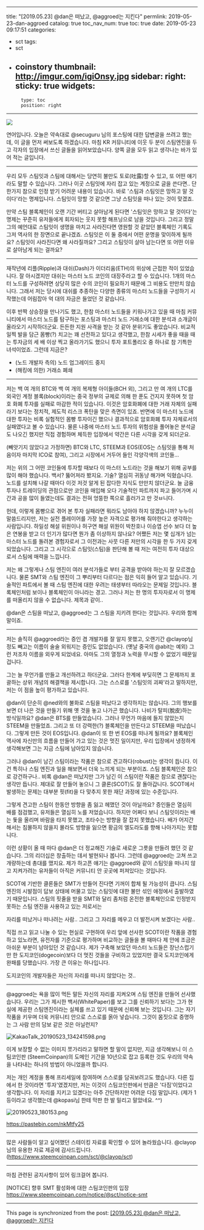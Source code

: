 
---
title: "[2019.05.23] @dan은 떠났고, @aggroed는 지킨다"
permlink: 2019-05-23-dan-aggroed
catalog: true
toc_nav_num: true
toc: true
date: 2019-05-23 09:17:51
categories:
- sct
tags:
- sct
- coinstory
thumbnail: http://imgur.com/igiOnsy.jpg
sidebar:
    right:
        sticky: true
widgets:
    -
        type: toc
        position: right
---


![](http://imgur.com/igiOnsy.jpg)

연어입니다. 오늘은 약속대로 @secuguru 님의 포스팅에 대한 답변글을 쓰려고 했는데, 이 글을 먼저 써보도록 하겠습니다. 마침 KR 커뮤니티에 이웃 두 분이 스팀엔진을 두고 각자의 입장에서 쓰신 글들을 읽어보았습니다. 양쪽 글을 모두 읽고 생각나는 바가 있어 적는 글입니다.

---

우리 모두 스팀잇과 스팀에 대해서는 당연히 불만도 토로(吐露)할 수 있고, 또 어떤 얘기라도 말할 수 있습니다. 그러나 이곳 스팀잇에 자리 잡고 있는 계정으로 글을 쓴다면.. 단 한가지 참으로 인정 받기 어려운 내용이 있습니다. 바로 '스팀과 스팀잇은 망하고 말 것이다'라는 명제입니다. 스팀잇이 망할 것 같으면 그냥 스팀잇을 떠나 있는 것이 맞겠죠.

만약 스팀 블록체인이 오랜 기간 버티고 살아남게 된다면 '스팀잇은 망하고 말 것이다'는 명제는 꾸준히 유저들에게 회자되는 웃지 못할 해프닝으로 남을 것입니다. 그리고 정말 그의 예언대로 스팀잇이 생명을 마치고 사라진다면 영원할 것 같았던 블록체인 기록도 그저 역사의 한 장면으로 끝나겠죠. 스팀잇은 이 둘 중에서 어떤 운명을 맞이하게 될까요? 스팀잇이 사라진다면 왜 사라질까요? 그리고 스팀잇이 살아 남는다면 또 어떤 이유로 살아남게 되는 걸까요?

---

재작년에 리플(Ripple)과 대쉬(Dash)가 이더리움(ETH)의 위상에 근접한 적이 있었습니다. 잘 아시겠지만 대쉬는 마스터 노드 코인의 대장주라고 할 수 있습니다. 1개의 마스터 노드를 구성하려면 상당히 많은 수의 코인이 필요하기 때문에 그 비용도 만만치 않습니다. 그래서 저는 당시에 대쉬를 추종하는 다양한 종류의 마스터 노드들을 구성하기 시작했는데 어림잡아 억 대의 자금은 들었던 것 같습니다.

이후 반짝 상승장을 만나기도 했고, 한참 마스터 노드들을 키워나가고 있을 때 마침 커뮤니티에서 마스터 노드를 탐구하는 포스팅과 마스터 노드 거래소에 대한 분석과 소개글이 올라오기 시작하더군요. 든든한 지원 사격을 받는 것 같아 분위기도 좋았습니다. 비교적 일찍 발을 담근 몸빵(?) 치고는 꽤 선전하고 있다고 생각했고, 한참 시세가 좋을 때을 때는 투자금의 세 배 이상 찍고 올라가기도 했으니 투자 포트폴리오 중 하나로 참 기특한 녀석이었죠. 그런데 지금은?

* (노드 개발자 측의) 노드 업그레이드 중지
* (해킹에 의한) 거래소 폐쇄

---

저는 백 여 개의 BTC와 백 여 개의 복제형 아이들(BCH 외), 그리고 만 여 개의 LTC를 외국인 계정 블록(block)이라는 중국 정부의 규제로 의해 한 푼도 건지지 못하며 첫 암호 화폐 투자를 실패로 마감한 적이 있습니다. 이것은 암호화폐에 대한 거래 자체의 실패라기 보다는 정치적, 제도적 리스크 폭탄을 맞은 측면이 있죠. 반면에 이 마스터 노드에 대한 투자는 비록 실험적인 몸빵 투자이긴 했으나 결과적으로 암호화폐 투자 자체로서의 실패였다고 볼 수 있습니다. 물론 나중에 마스터 노드 투자의 위험성을 풀어놓은 분석글도 나오긴 했지만 직접 경험하며 체득한 입장에서 약간은 다른 시각을 갖게 되더군요.

(빼앗기지 않았다고 가정하면) BTC와 LTC,
STEEM과 EOS(EOS는 스팀잇을 통해 처음이자 마지막 ICO로 참여),
그리고 시장에서 거두어 들인 각양각색의 코인들...

저는 위의 그 어떤 코인들에 투자할 때보다 이 마스터 노드라는 것을 해보기 위해 공부를 많이 해야 했습니다. 백서? 뚫어져라 봤지요. 기술? 열심히 귀동냥 해가며 익혔습니다. 노드를 설치해 나갈 때마다 이것 저것 알게 된 잡다한 지식도 만만치 않더군요. 늘 금융 투자나 트레이딩의 관점으로만 코인을 매입해 오다 기술적인 파트까지 파고 들어가며 시간과 공을 많이 들였는데도 결과는 전혀 엉뚱한 쪽으로 흘러가고 만 것ㅂ니다. 

헌데, 이렇게 몸빵으로 겪어 본 투자 실패라면 뭐라도 남아야 하지 않겠습니까? 누누이 말씀드리지만, 저는 실전 플레이어를 가장 높은 자격으로 평가해 줘야한다고 생각하는 사람입니다. 하일성 해설 위원이나 허구연 해설 위원이 박찬호나 이승엽 선수 보다 더 높은 연봉을 받고 더 인기가 많다면 뭔가 좀 이상하지 않나요? 어쨌든 저는 몇 십개가 넘는 마스터 노드를 돌려본 경험자로서 그 이전과는 사뭇 다른 저만의 시각을 한 두 가지 갖게 되었습니다. 그리고 그 시각으로 스팀잇(스팀)을 판단해 볼 때 저는 여전히 투자 대상으로서 스팀에 매력을 느낍니다.

저는 왜 그렇게나 스팀 엔진이 여러 분석가들로 부터 공격을 받아야 하는지 잘 모르겠습니다. 물론 SMT와 스팀 엔진이 그 뿌리부터 다르다는 점은 익히 들어 알고 있습니다. 기술적인 파트에서 볼 때 스팀 엔진에 대한 우려는 태생부터 따라오는 문제일 것입니다. 블록체인처럼 보이나 블록체인이 아니라는 경고. 그러나 저는 한 명의 투자자로서 이 명제를 떠올리지 않을 수 없습니다. 제목과 같이..

@dan은 스팀을 떠났고, @aggroed는 그 스팀을 지키려 한다는 것입니다.
우리와 함께 말이죠.

 ---

저는 솔직히 @aggroed라는 증인 겸 개발자를 잘 알지 못했고, 오랜기간 @clayop님 정도 빼고는 이름이 술술 외워지는 증인도 없었습니다. (옛날 중국의 @abit는 예외) 그런 저조차 이름을 외우게 되었네요. 아마도 그의 열정과 노력을 무시할 수 없었기 때문일 겁니다. 

그는 늘 무언가를 만들고 개선하려고 하더군요. 그러다 한계에 부딪히면 그 문제까지 포괄하는 상위 개념의 해결책을 제시합니다. 그는 스스로를 '스팀잇의 괴짜'라고 말하지만, 저는 이 점을 높이 평가하고 있습니다.

@dan이 단순히 @ned와의 불화로 스팀을 떠났다고 생각하지는 않습니다. 그의 행보를 보면 더 나은 것을 만들기 위해 옛 것을 놓고 나가곤 했습니다. 나비가 탈피(脫皮)하는 방식일까요? @dan은 BTS를 만들었습니다. 그러나 무언가 마음에 들지 않았는지 STEEM을 만들었죠. 그리고 또 더 강력한(?) 블록체인을 만든다고 STEEM을 떠났습니다. 그렇게 만든 것이 EOS입니다. @dan이 또 한 번 EOS를 떠나게 될까요? 블록체인 역사에 자신만의 흐름을 만들어 가고 있는 것은 멋진 일이지만, 우리 입장에서 냉정하게 생각해보면 그는 지금 스팀에 남아있지 않습니다.

그러나 @dan이 남긴 스팀이라는 작품은 참으로 견고하다(robust)는 생각이 듭니다. 이건 특히나 스팀 엔진과 일을 해보면서 더욱 느끼게 되는 부분이죠. 스팀 블록체인은 참으로 강건하구나.. 비록 @dan은 떠났지만 그가 남긴 이 스팀이란 작품은 참으로 괜찮다는 생각만 듭니다. 제대로 잘 만들어 놓으니 그 클론(SCOT)도 잘 돌아갑니다. SCOT에서 발생하는 문제는 대부분 핏(fit)을 다 맞추지 못한 재단 과정에 있는 수준입니다.

그렇게 견고한 스팀이 한동안 방향을 좀 잃고 헤맸던 것이 아닐까요? 증인들은 열심히 배를 점검했고, 유저들은 열심히 노를 저었습니다. 하지만 어쩌다 보니 스팀잇이라는 배는 돛을 올리며 바람을 타지 못했고, 조타수는 방향을 잘 잡지 못했습니다. 배가 어지간해서는 침몰하지 않을지 몰라도 방향을 잃으면 황금의 엘도라도를 향해 나아가지는 못합니다.

이런 상황이 올 때 마다 @dan은 더 정교해진 기술로 새로운 그릇을 만들려 했던 것 같습니다. 그의 리더십은 창출하는 데서 발현되나 봅니다. 그런데 @aggroed는 고쳐 쓰고 개량하는데 총대를 맸지요. 제가 하고픈 얘기는 @aggroed와 같이 스팀잇을 떠나지 않고 지켜가려는 유저들이 아직은 커뮤니티 안 곳곳에 퍼져있다는 것입니다. 

SCOT에 기반한 클론들은 SMT가 만들어 진다면 기꺼이 합체 될 가능성이 큽니다. 스팀 엔진의 시발점이 답보 상태에 머물고 있는 스팀잇에 대한 불만 섞인 애정에서 출발하였기 때문입니다. 스팀의 핏줄을 받을 SMT와 달리 좀처럼 온전한 블록체인으로 인정받지 못하는 스팀 엔진을 사용하고 있는 저로서는

자리를 떠났거나 떠나려는 사람..
그리고 그 자리를 메우고 더 발전시켜 보겠다는 사람..

직접 쓰고 읽고 나눌 수 있는 현실로 구현하여 우리 앞에 선사한 SCOT이란 작품을 경험하고 있노라면, 유전자를 기준으로 평가하며 비교하는 글들을 볼 때마다 제 안에 조금은 아쉬운 부분이 남아있던 것 같습니다. 제가 구축해 보았던 마스터 노드들은 장난스럽기만 한 도지코인(dogecoin)보다 더 멋진 것들을 구비하고 있었지만 결국 도지코인에게 완패를 당했습니다. 가장 큰 이유는 하나입니다.

도지코인의 개발자들은 자신의 자리를 떠나지 않았다는 것..

---

@aggroed는 욕을 많이 먹든 말든 자신의 자리를 지켜오며 스팀 엔진을 만들어 선사했습니다. 우리는 그가 제시한 백서(WhitePaper)를 보고 그를 신뢰하기 보다는 그가 현실에  제공한 스팀엔진이라는 실체를 쓰고 있기 때문에 신뢰해 보는 것입니다. 그는 자기 작품을 키우며 더욱 커뮤니티 안으로 스스로를 옭아 넣습니다. 그것이 몸짓으로 증명하는 그 사람 만의 담보 같은 것은 아닐런지?

![KakaoTalk_20190523_134241598.png](https://cdn.steemitimages.com/DQmddyg3gt6hnTa4spiKiN6B7SuAjT6Z4G9jLP1sXDYrEr4/KakaoTalk_20190523_134241598.png)

이게 보장할 수 없는 이미지 쪼가리라고 말하면 할 말이 없지만, 지금 생각해보니 이 스팀코인판 (SteemCoinpan)의 도메인 기간을 10년으로 잡고 등록한 것도 우리의 약속을 나타내는 하나의 방법이 아니었을까 합니다. 

저는 개인 계정을 통해 프리세일에 참여하며 스스로를 담궈보려고도 했습니다. 다른 집에서 한 것이라면 '투자'였겠지만, 저는 이것이 스팀코인판에서 만큼은 '다짐'이었다고 생각합니다. 이 자리를 지키고 있겠다는 아주 간단하지만 어려운 다짐 말입니다.  (제가 1등이라고 생각했는데 @kopasi님 한테 막판 한 발 밀리고 말았네요. ^^)


![20190523_180153.png](https://cdn.steemitimages.com/DQmTW6PzvVmcM4hgzK58Yk51r9fWM7WSVreKMmM7eKLWKct/20190523_180153.png)


https://pastebin.com/nkMtfy25

--- 

많은 사람들이 알고 싶어했던 스테이킹 자료를 확인할 수 있어 놀라웠습니다. @clayop님의 유용한 자료 제공에 감사드립니다. (https://www.steemcoinpan.com/sct/@clayop/sct)

---

마침 관련된 공지사항이 있어 링크걸어 봅니다.

[NOTICE] 향후 SMT 활성화에 대한 스팀코인판의 입장
https://www.steemcoinpan.com/notice/@sct/notice-smt

- - -

This page is synchronized from the post: [[2019.05.23] @dan은 떠났고, @aggroed는 지킨다](https://steemit.com/@jack8831/2019-05-23-dan-aggroed)
